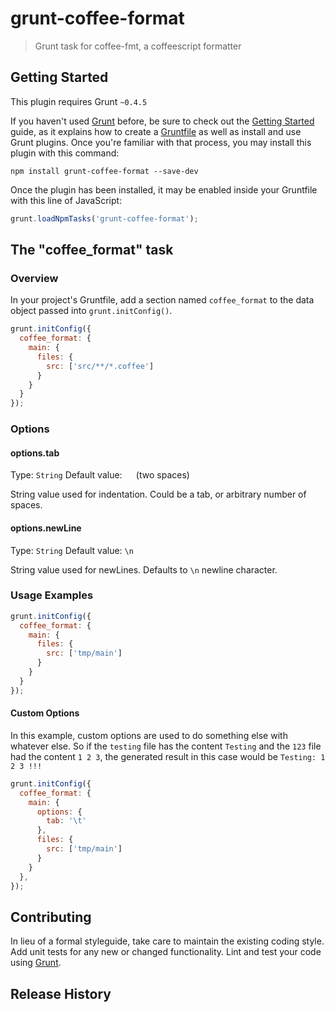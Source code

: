 # grunt-coffee-format

> Grunt task for coffee-fmt, a coffeescript formatter

## Getting Started
This plugin requires Grunt `~0.4.5`

If you haven't used [Grunt](http://gruntjs.com/) before, be sure to check out the [Getting Started](http://gruntjs.com/getting-started) guide, as it explains how to create a [Gruntfile](http://gruntjs.com/sample-gruntfile) as well as install and use Grunt plugins. Once you're familiar with that process, you may install this plugin with this command:

```shell
npm install grunt-coffee-format --save-dev
```

Once the plugin has been installed, it may be enabled inside your Gruntfile with this line of JavaScript:

```js
grunt.loadNpmTasks('grunt-coffee-format');
```

## The "coffee_format" task

### Overview
In your project's Gruntfile, add a section named `coffee_format` to the data object passed into `grunt.initConfig()`.

```js
grunt.initConfig({
  coffee_format: {
    main: {
      files: {
        src: ['src/**/*.coffee']
      }
    }
  }
});
```

### Options

#### options.tab
Type: `String`
Default value: `  ` (two spaces)

String value used for indentation. Could be a tab, or arbitrary number of spaces.

#### options.newLine
Type: `String`
Default value: `\n`

String value used for newLines. Defaults to `\n` newline character.

### Usage Examples

```js
grunt.initConfig({
  coffee_format: {
    main: {
      files: {
        src: ['tmp/main']
      }
    }
  }
});
```

#### Custom Options
In this example, custom options are used to do something else with whatever else. So if the `testing` file has the content `Testing` and the `123` file had the content `1 2 3`, the generated result in this case would be `Testing: 1 2 3 !!!`

```js
grunt.initConfig({
  coffee_format: {
    main: {
      options: {
        tab: '\t'
      },
      files: {
        src: ['tmp/main']
      }
    }
  },
});
```

## Contributing
In lieu of a formal styleguide, take care to maintain the existing coding style. Add unit tests for any new or changed functionality. Lint and test your code using [Grunt](http://gruntjs.com/).

## Release History
